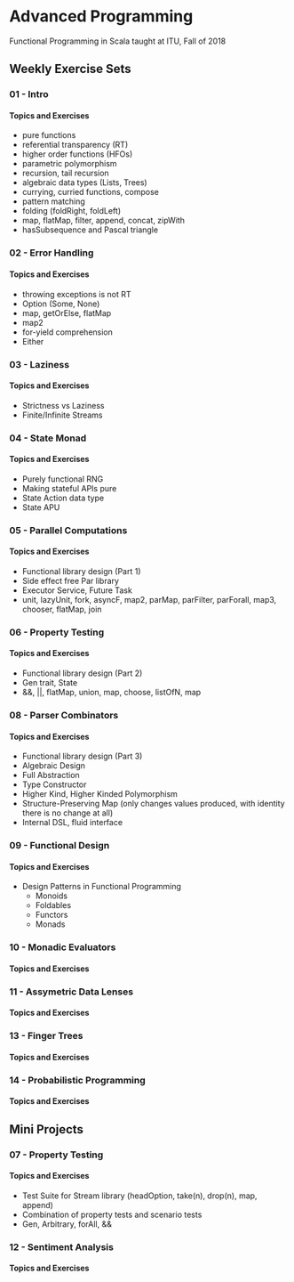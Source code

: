 # Advanced Programming
Functional Programming in Scala taught at ITU, Fall of 2018
## Weekly Exercise Sets
### 01 - Intro
#### Topics and Exercises
- pure functions
- referential transparency (RT)
- higher order functions (HFOs)
- parametric polymorphism 
- recursion, tail recursion
- algebraic data types (Lists, Trees)
- currying, curried functions, compose
- pattern matching
- folding (foldRight, foldLeft)
- map, flatMap, filter, append, concat, zipWith
- hasSubsequence and Pascal triangle

### 02 - Error Handling
#### Topics and Exercises
- throwing exceptions is not RT
- Option (Some, None)
- map, getOrElse, flatMap
- map2
- for-yield comprehension 
- Either

### 03 - Laziness
#### Topics and Exercises
- Strictness vs Laziness
- Finite/Infinite Streams

### 04 - State Monad
#### Topics and Exercises
- Purely functional RNG
- Making stateful APIs pure
- State Action data type
- State APU

### 05 - Parallel Computations
#### Topics and Exercises
- Functional library design (Part 1)
- Side effect free Par library
- Executor Service, Future Task
- unit, lazyUnit, fork, asyncF, map2, parMap, parFilter, parForall, map3, chooser, flatMap, join

### 06 - Property Testing
#### Topics and Exercises
- Functional library design (Part 2)
- Gen trait, State
- &&, ||, flatMap, union, map, choose, listOfN, map

### 08 - Parser Combinators
#### Topics and Exercises
- Functional library design (Part 3)
- Algebraic Design
- Full Abstraction
- Type Constructor
- Higher Kind, Higher Kinded Polymorphism
- Structure-Preserving Map (only changes values produced, with identity there is no change at all)
- Internal DSL, fluid interface

### 09 - Functional Design
#### Topics and Exercises
- Design Patterns in Functional Programming
  - Monoids
  - Foldables
  - Functors
  - Monads

### 10 - Monadic Evaluators
#### Topics and Exercises

### 11 - Assymetric Data Lenses
#### Topics and Exercises

### 13 - Finger Trees
#### Topics and Exercises

### 14 - Probabilistic Programming
#### Topics and Exercises

## Mini Projects

### 07 - Property Testing
#### Topics and Exercises
- Test Suite for Stream library (headOption, take(n), drop(n), map, append)
- Combination of property tests and scenario tests
- Gen, Arbitrary, forAll, &&

### 12 - Sentiment Analysis
#### Topics and Exercises
